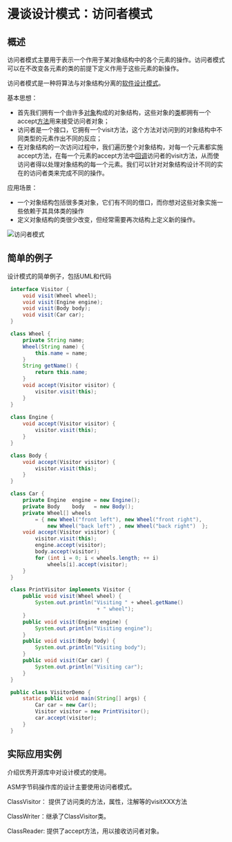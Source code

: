 # 漫谈设计模式：访问者模式

## 概述

访问者模式主要用于表示一个作用于某对象结构中的各个元素的操作。访问者模式可以在不改变各元素的类的前提下定义作用于这些元素的新操作。

访问者模式是一种将算法与对象结构分离的[软件设计模式](https://zh.wikipedia.org/wiki/%E8%BD%AF%E4%BB%B6%E8%AE%BE%E8%AE%A1%E6%A8%A1%E5%BC%8F)。

基本思想：

- 首先我们拥有一个由许多[对象](https://zh.wikipedia.org/wiki/%E5%AF%B9%E8%B1%A1_(%E8%AE%A1%E7%AE%97%E6%9C%BA))构成的对象结构，这些对象的[类](https://zh.wikipedia.org/w/index.php?title=%E7%B1%BB_(%E8%AE%A1%E7%AE%97%E6%9C%BA)&action=edit&redlink=1)都拥有一个accept[方法](https://zh.wikipedia.org/wiki/%E6%96%B9%E6%B3%95_(%E8%AE%A1%E7%AE%97%E6%9C%BA))用来接受访问者对象；
- 访问者是一个接口，它拥有一个visit方法，这个方法对访问到的对象结构中不同类型的元素作出不同的反应；
- 在对象结构的一次访问过程中，我们遍历整个对象结构，对每一个元素都实施accept方法，在每一个元素的accept方法中[回调](https://zh.wikipedia.org/wiki/%E5%9B%9E%E8%B0%83)访问者的visit方法，从而使访问者得以处理对象结构的每一个元素。我们可以针对对象结构设计不同的实在的访问者类来完成不同的操作。

应用场景：

- 一个对象结构包括很多类对象，它们有不同的借口，而你想对这些对象实施一些依赖于其具体类的操作
- 定义对象结构的类很少改变，但经常需要再次结构上定义新的操作。



![访问者模式](E:\笔记\images\访问者模式.svg)

## 简单的例子

设计模式的简单例子，包括UML和代码

```java
 interface Visitor {
     void visit(Wheel wheel);
     void visit(Engine engine);
     void visit(Body body);
     void visit(Car car);
 }

 class Wheel {
     private String name;
     Wheel(String name) {
         this.name = name;
     }
     String getName() {
         return this.name;
     }
     void accept(Visitor visitor) {
         visitor.visit(this);
     }
 }
  
 class Engine {
     void accept(Visitor visitor) {
         visitor.visit(this);
     }
 }

 class Body {
     void accept(Visitor visitor) {
         visitor.visit(this);
     }
 }

 class Car {
     private Engine  engine = new Engine();
     private Body    body   = new Body();
     private Wheel[] wheels 
         = { new Wheel("front left"), new Wheel("front right"),
             new Wheel("back left") , new Wheel("back right")  };
     void accept(Visitor visitor) {
         visitor.visit(this);
         engine.accept(visitor);
         body.accept(visitor);
         for (int i = 0; i < wheels.length; ++ i)
             wheels[i].accept(visitor);
     }
 }

 class PrintVisitor implements Visitor {
     public void visit(Wheel wheel) {
         System.out.println("Visiting " + wheel.getName()
                             + " wheel");
     }
     public void visit(Engine engine) {
         System.out.println("Visiting engine");
     }
     public void visit(Body body) {
         System.out.println("Visiting body");
     }
     public void visit(Car car) {
         System.out.println("Visiting car");
     }
 }

 public class VisitorDemo {
     static public void main(String[] args) {
         Car car = new Car();
         Visitor visitor = new PrintVisitor();
         car.accept(visitor);
     }
 }
```





## 实际应用实例

介绍优秀开源库中对设计模式的使用。

ASM字节码操作库的设计主要使用访问者模式。

ClassVisitor： 提供了访问类的方法，属性，注解等的visitXXX方法 

ClassWriter：继承了ClassVisitor类。

ClassReader: 提供了accept方法，用以接收访问者对象。

